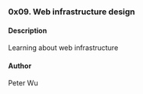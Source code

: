 ### 0x09. Web infrastructure design


#### Description
Learning about web infrastructure


#### Author
Peter Wu
